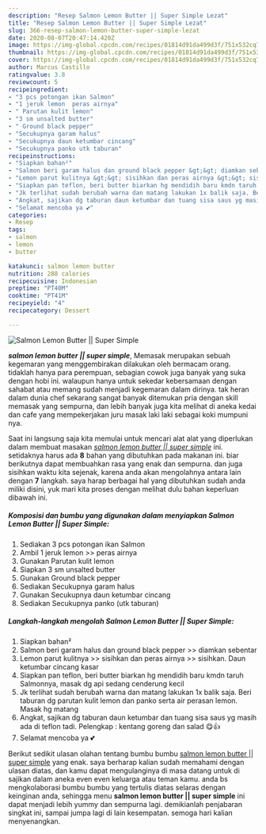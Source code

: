 ```yaml
---
description: "Resep Salmon Lemon Butter || Super Simple Lezat"
title: "Resep Salmon Lemon Butter || Super Simple Lezat"
slug: 366-resep-salmon-lemon-butter-super-simple-lezat
date: 2020-08-07T20:47:14.420Z
image: https://img-global.cpcdn.com/recipes/01814d91da499d3f/751x532cq70/salmon-lemon-butter-super-simple-foto-resep-utama.jpg
thumbnail: https://img-global.cpcdn.com/recipes/01814d91da499d3f/751x532cq70/salmon-lemon-butter-super-simple-foto-resep-utama.jpg
cover: https://img-global.cpcdn.com/recipes/01814d91da499d3f/751x532cq70/salmon-lemon-butter-super-simple-foto-resep-utama.jpg
author: Marcus Castillo
ratingvalue: 3.8
reviewcount: 5
recipeingredient:
- "3 pcs potongan ikan Salmon"
- "1 jeruk lemon  peras airnya"
- " Parutan kulit lemon"
- "3 sm unsalted butter"
- " Ground black pepper"
- "Secukupnya garam halus"
- "Secukupnya daun ketumbar cincang"
- "Secukupnya panko utk taburan"
recipeinstructions:
- "Siapkan bahan²"
- "Salmon beri garam halus dan ground black pepper &gt;&gt; diamkan sebentar"
- "Lemon parut kulitnya &gt;&gt; sisihkan dan peras airnya &gt;&gt; sisihkan. Daun ketumbar cincang kasar"
- "Siapkan pan teflon, beri butter biarkan hg mendidih baru kmdn taruh Salmonnya, masak dg api sedang cenderung kecil"
- "Jk terlihat sudah berubah warna dan matang lakukan 1x balik saja. Beri taburan dg parutan kulit lemon dan panko serta air perasan lemon. Masak hg matang"
- "Angkat, sajikan dg taburan daun ketumbar dan tuang sisa saus yg masih ada di teflon tadi. Pelengkap : kentang goreng dan salad 😋👍"
- "Selamat mencoba ya 💕"
categories:
- Resep
tags:
- salmon
- lemon
- butter

katakunci: salmon lemon butter 
nutrition: 288 calories
recipecuisine: Indonesian
preptime: "PT40M"
cooktime: "PT41M"
recipeyield: "4"
recipecategory: Dessert

---
```



![Salmon Lemon Butter || Super Simple](https://img-global.cpcdn.com/recipes/01814d91da499d3f/751x532cq70/salmon-lemon-butter-super-simple-foto-resep-utama.jpg)

<b><i>salmon lemon butter || super simple</i></b>, Memasak merupakan sebuah kegemaran yang menggembirakan dilakukan oleh bermacam orang. tidaklah hanya para perempuan, sebagian cowok juga banyak yang suka dengan hobi ini. walaupun hanya untuk sekedar kebersamaan dengan sahabat atau memang sudah menjadi kegemaran dalam dirinya. tak heran dalam dunia chef sekarang sangat banyak ditemukan pria dengan skill memasak yang sempurna, dan lebih banyak juga kita melihat di aneka kedai dan cafe yang mempekerjakan juru masak laki laki sebagai koki mumpuni nya.


Saat ini langsung saja kita memulai untuk mencari alat alat yang diperlukan dalam membuat masakan <u><i>salmon lemon butter || super simple</i></u> ini. setidaknya harus ada <b>8</b> bahan yang dibutuhkan pada makanan ini. biar berikutnya dapat membuahkan rasa yang enak dan sempurna. dan juga sisihkan waktu kita sejenak, karena anda akan mengolahnya antara lain dengan <b>7</b> langkah. saya harap berbagai hal yang dibutuhkan sudah anda miliki disini, yuk mari kita proses dengan melihat dulu bahan keperluan dibawah ini.

<!--inarticleads1-->

##### Komposisi dan bumbu yang digunakan dalam menyiapkan Salmon Lemon Butter || Super Simple:

1. Sediakan 3 pcs potongan ikan Salmon
1. Ambil 1 jeruk lemon &gt;&gt; peras airnya
1. Gunakan  Parutan kulit lemon
1. Siapkan 3 sm unsalted butter
1. Gunakan  Ground black pepper
1. Sediakan Secukupnya garam halus
1. Gunakan Secukupnya daun ketumbar cincang
1. Sediakan Secukupnya panko (utk taburan)




<!--inarticleads2-->

##### Langkah-langkah mengolah Salmon Lemon Butter || Super Simple:

1. Siapkan bahan²
1. Salmon beri garam halus dan ground black pepper &gt;&gt; diamkan sebentar
1. Lemon parut kulitnya &gt;&gt; sisihkan dan peras airnya &gt;&gt; sisihkan. Daun ketumbar cincang kasar
1. Siapkan pan teflon, beri butter biarkan hg mendidih baru kmdn taruh Salmonnya, masak dg api sedang cenderung kecil
1. Jk terlihat sudah berubah warna dan matang lakukan 1x balik saja. Beri taburan dg parutan kulit lemon dan panko serta air perasan lemon. Masak hg matang
1. Angkat, sajikan dg taburan daun ketumbar dan tuang sisa saus yg masih ada di teflon tadi. Pelengkap : kentang goreng dan salad 😋👍
1. Selamat mencoba ya 💕




Berikut sedikit ulasan olahan tentang bumbu bumbu <u>salmon lemon butter || super simple</u> yang enak. saya berharap kalian sudah memahami dengan ulasan diatas, dan kamu dapat mengulanginya di masa datang untuk di sajikan dalam aneka even even keluarga atau teman kamu. anda bs mengkolaborasi bumbu bumbu yang tertulis diatas selaras dengan keinginan anda, sehingga menu <b>salmon lemon butter || super simple</b> ini dapat menjadi lebih yummy dan sempurna lagi. demikianlah penjabaran singkat ini, sampai jumpa lagi di lain kesempatan. semoga hari kalian menyenangkan.
